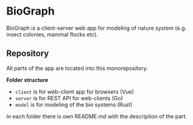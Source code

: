 # BioGraph

BioGraph is a client-server web app for modeling of nature system (e.g. insect colonies, mammal flocks etc).

## Repository

All parts of the app are located into this monorepository.

**Folder structure**

- `client` is for web-client app for browsers (Vue)
- `server` is for REST API for web-clients (Go)
- `model` is for modeling of the bio systems (Rust)

In each folder there is own README.md with the description of the part.
